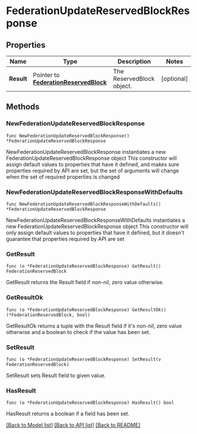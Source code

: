 # FederationUpdateReservedBlockResponse

## Properties

Name | Type | Description | Notes
------------ | ------------- | ------------- | -------------
**Result** | Pointer to [**FederationReservedBlock**](FederationReservedBlock.md) | The ReservedBlock object. | [optional] 

## Methods

### NewFederationUpdateReservedBlockResponse

`func NewFederationUpdateReservedBlockResponse() *FederationUpdateReservedBlockResponse`

NewFederationUpdateReservedBlockResponse instantiates a new FederationUpdateReservedBlockResponse object
This constructor will assign default values to properties that have it defined,
and makes sure properties required by API are set, but the set of arguments
will change when the set of required properties is changed

### NewFederationUpdateReservedBlockResponseWithDefaults

`func NewFederationUpdateReservedBlockResponseWithDefaults() *FederationUpdateReservedBlockResponse`

NewFederationUpdateReservedBlockResponseWithDefaults instantiates a new FederationUpdateReservedBlockResponse object
This constructor will only assign default values to properties that have it defined,
but it doesn't guarantee that properties required by API are set

### GetResult

`func (o *FederationUpdateReservedBlockResponse) GetResult() FederationReservedBlock`

GetResult returns the Result field if non-nil, zero value otherwise.

### GetResultOk

`func (o *FederationUpdateReservedBlockResponse) GetResultOk() (*FederationReservedBlock, bool)`

GetResultOk returns a tuple with the Result field if it's non-nil, zero value otherwise
and a boolean to check if the value has been set.

### SetResult

`func (o *FederationUpdateReservedBlockResponse) SetResult(v FederationReservedBlock)`

SetResult sets Result field to given value.

### HasResult

`func (o *FederationUpdateReservedBlockResponse) HasResult() bool`

HasResult returns a boolean if a field has been set.


[[Back to Model list]](../README.md#documentation-for-models) [[Back to API list]](../README.md#documentation-for-api-endpoints) [[Back to README]](../README.md)


